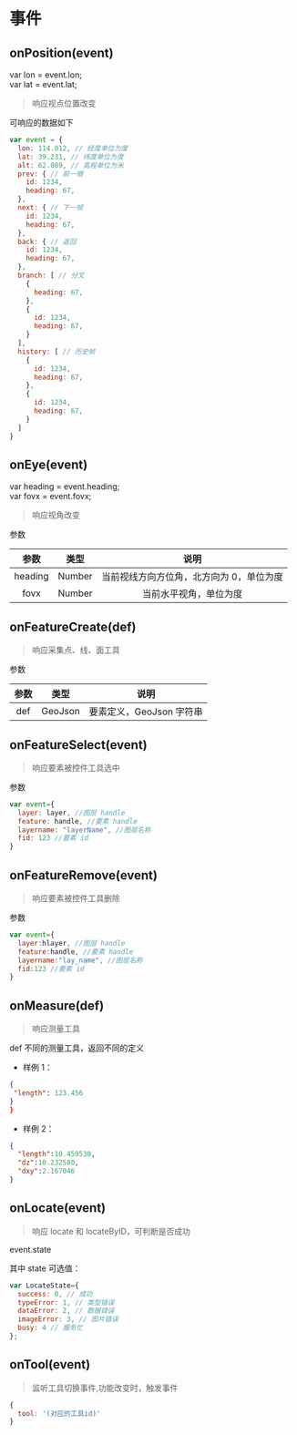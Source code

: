 # 事件

## onPosition(event)
var lon = event.lon;  
var lat = event.lat;  
> 响应视点位置改变

可响应的数据如下
```javascript
var event = {
  lon: 114.012, // 经度单位为度
  lat: 39.231, // 纬度单位为度
  alt: 62.089, // 高程单位为米
  prev: { // 前一幁
    id: 1234,
    heading: 67,
  },
  next: { // 下一帧
    id: 1234,
    heading: 67,
  },
  back: { // 返回
    id: 1234,
    heading: 67,
  },
  branch: [ // 分叉
    {
      heading: 67,
    },
    {
      id: 1234,
      heading: 67,
    }
  ],
  history: [ // 历史帧
    {
      id: 1234,
      heading: 67,
    },
    {
      id: 1234,
      heading: 67,
    }
  ]
}
```


## onEye(event)
var heading = event.heading;  
var fovx = event.fovx;  

> 响应视角改变

参数

| 参数 | 类型 | 说明 |
| :---: | :---: | :---: |
| heading | Number | 当前视线方向方位角，北方向为 0，单位为度 |
| fovx | Number | 当前水平视角，单位为度|


## onFeatureCreate(def) 
> 响应采集点、线、面工具

参数

| 参数 | 类型 | 说明 |
| :---: | :---: | :---: |
| def | GeoJson | 要素定义，GeoJson 字符串 |

## onFeatureSelect(event) 
> 响应要素被控件工具选中 

参数

```javascript
var event={ 
  layer: layer, //图层 handle
  feature: handle, //要素 handle
  layername: "layerName", //图层名称
  fid: 123 //要素 id
}
```


## onFeatureRemove(event) 
> 响应要素被控件工具删除

参数 
 
```javascript
var event={   
  layer:hlayer, //图层 handle
  feature:handle, //要素 handle
  layername:"lay_name", //图层名称
  fid:123 //要素 id
} 
``` 


## onMeasure(def) 
> 响应测量工具

def 不同的测量工具，返回不同的定义
 * 样例 1：
 
 ```json
 {
  "length": 123.456
 }
 }
 ```
 * 样例 2：

 ```json
 {
   "length":10.459530,
   "dz":10.232580,
   "dxy":2.167046
 }
 ```
 
## onLocate(event)
> 响应 locate 和 locateByID，可判断是否成功  

event.state

其中 state 可选值：

```javascript
var LocateState={
  success: 0, // 成功
  typeError: 1, // 类型错误
  dataError: 2, // 数据错误
  imageError: 3, // 图片错误
  busy: 4 // 服务忙
};
```

## onTool(event)

> 监听工具切换事件,功能改变时，触发事件

```javascript
{
  tool: '(对应的工具id)'
}
```
